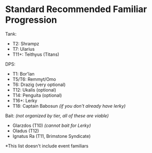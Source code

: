 # Standard Recommended Familiar Progression

Tank:

- T2: Shrampz
- T7: Ularius
- T11+: Teithyus (Titans)

DPS:

- T1: Bor'lan
- T5/T6: Remmyt/Omo
- T6: Drazig (very optional)
- T12: Ukalis (optional)
- T14: Penguita (optional)
- T16+: Lerky
- T18: Captain Babosun _(if you don't already have lerky)_

Bait: _(not organized by tier, all of these are viable)_

- Glarzdos (T10) _(cannot bait for Lerky)_
- Oladus (T12)
- Ignatus Ra (T11, Brimstone Syndicate)

*This list doesn't include event familiars